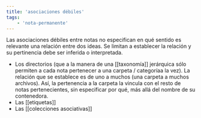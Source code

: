 ```yaml
---
title: 'asociaciones débiles'
tags:
    - 'nota-permanente'
---
```

Las asociaciones débiles entre notas no especifican en qué sentido es relevante una relación entre dos ideas. Se limitan a establecer la relación y su pertinencia debe ser inferida o interpretada.

- Los directorios (que a la manera de una [[taxonomía]] jerárquica sólo permiten a cada nota pertenecer a una carpeta / categoríaa la vez). La relación que se establece es de uno a muchos (una carpeta a muchos archivos). Así, la pertenencia a la carpeta la vincula con el resto de notas pertenecientes, sin especificar por qué, más allá del nombre de su contenedora.
- Las [[etiquetas]]
- Las [[colecciones asociativas]]